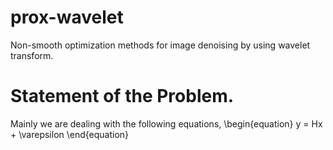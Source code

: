 # prox-wavelet
Non-smooth optimization methods for image denoising by using wavelet transform.  
# Statement of the Problem. 
Mainly we are dealing with the following equations,
\begin{equation}
y = Hx + \varepsilon
\end{equation}
